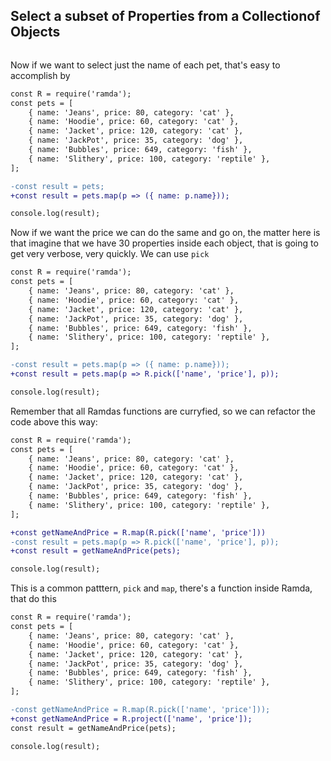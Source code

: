## Select a subset of Properties from a Collectionof Objects

```js

```

Now if we want to select just the name of each pet, that's easy to accomplish by

```diff
const R = require('ramda');
const pets = [
    { name: 'Jeans', price: 80, category: 'cat' },
    { name: 'Hoodie', price: 60, category: 'cat' },
    { name: 'Jacket', price: 120, category: 'cat' },
    { name: 'JackPot', price: 35, category: 'dog' },
    { name: 'Bubbles', price: 649, category: 'fish' },
    { name: 'Slithery', price: 100, category: 'reptile' },
];

-const result = pets;
+const result = pets.map(p => ({ name: p.name}));

console.log(result);

```

Now if we want the price we can do the same and go on, the matter here is that imagine that we have 30 properties inside each object, that is going to get very verbose, very quickly. We can use `pick`

```diff
const R = require('ramda');
const pets = [
    { name: 'Jeans', price: 80, category: 'cat' },
    { name: 'Hoodie', price: 60, category: 'cat' },
    { name: 'Jacket', price: 120, category: 'cat' },
    { name: 'JackPot', price: 35, category: 'dog' },
    { name: 'Bubbles', price: 649, category: 'fish' },
    { name: 'Slithery', price: 100, category: 'reptile' },
];

-const result = pets.map(p => ({ name: p.name}));
+const result = pets.map(p => R.pick(['name', 'price'], p));

console.log(result);

```

Remember that all Ramdas functions are curryfied, so we can refactor the code above this way:

```diff
const R = require('ramda');
const pets = [
    { name: 'Jeans', price: 80, category: 'cat' },
    { name: 'Hoodie', price: 60, category: 'cat' },
    { name: 'Jacket', price: 120, category: 'cat' },
    { name: 'JackPot', price: 35, category: 'dog' },
    { name: 'Bubbles', price: 649, category: 'fish' },
    { name: 'Slithery', price: 100, category: 'reptile' },
];

+const getNameAndPrice = R.map(R.pick(['name', 'price']))
-const result = pets.map(p => R.pick(['name', 'price'], p));
+const result = getNameAndPrice(pets);

console.log(result);

```

This is a common patttern, `pick` and `map`, there's a function inside Ramda, that do this

```diff
const R = require('ramda');
const pets = [
    { name: 'Jeans', price: 80, category: 'cat' },
    { name: 'Hoodie', price: 60, category: 'cat' },
    { name: 'Jacket', price: 120, category: 'cat' },
    { name: 'JackPot', price: 35, category: 'dog' },
    { name: 'Bubbles', price: 649, category: 'fish' },
    { name: 'Slithery', price: 100, category: 'reptile' },
];

-const getNameAndPrice = R.map(R.pick(['name', 'price']));
+const getNameAndPrice = R.project(['name', 'price']);
const result = getNameAndPrice(pets);

console.log(result);

```